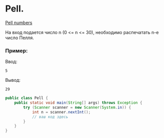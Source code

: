 # Pell.

[Pell numbers](https://oeis.org/search?q=Pell+numbers)

На вход подается число n (0 <= n <= 30), необходимо распечатать n-e число Пелля.

### Пример:

Ввод:
```
5
```

Вывод:
```
29
```

```java
public class Pell {
    public static void main(String[] args) throws Exception {
        try (Scanner scanner = new Scanner(System.in)) {
            int n = scanner.nextInt();
            // ваш код здесь
        }
    }
}
```
